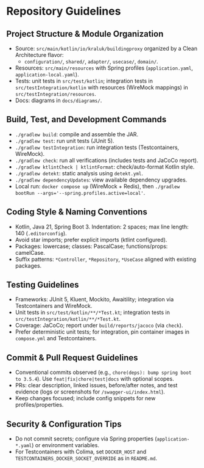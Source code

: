 # Repository Guidelines

## Project Structure & Module Organization
- Source: `src/main/kotlin/io/kraluk/buildingproxy` organized by a Clean Architecture flavor:
  - `configuration/`, `shared/`, `adapter/`, `usecase/`, `domain/`.
- Resources: `src/main/resources` with Spring profiles (`application.yaml`, `application-local.yaml`).
- Tests: unit tests in `src/test/kotlin`; integration tests in `src/testIntegration/kotlin` with resources (WireMock mappings) in `src/testIntegration/resources`.
- Docs: diagrams in `docs/diagrams/`.

## Build, Test, and Development Commands
- `./gradlew build`: compile and assemble the JAR.
- `./gradlew test`: run unit tests (JUnit 5).
- `./gradlew testIntegration`: run integration tests (Testcontainers, WireMock).
- `./gradlew check`: run all verifications (includes tests and JaCoCo report).
- `./gradlew ktlintCheck | ktlintFormat`: check/auto-format Kotlin style.
- `./gradlew detekt`: static analysis using `detekt.yml`.
- `./gradlew dependencyUpdates`: view available dependency upgrades.
- Local run: `docker compose up` (WireMock + Redis), then `./gradlew bootRun --args='--spring.profiles.active=local'`.

## Coding Style & Naming Conventions
- Kotlin, Java 21, Spring Boot 3. Indentation: 2 spaces; max line length: 140 (`.editorconfig`).
- Avoid star imports; prefer explicit imports (ktlint configured).
- Packages: lowercase; classes: PascalCase; functions/props: camelCase.
- Suffix patterns: `*Controller`, `*Repository`, `*UseCase` aligned with existing packages.

## Testing Guidelines
- Frameworks: JUnit 5, Kluent, Mockito, Awaitility; integration via Testcontainers and WireMock.
- Unit tests in `src/test/kotlin/**/*Test.kt`; integration tests in `src/testIntegration/kotlin/**/*Test.kt`.
- Coverage: JaCoCo; report under `build/reports/jacoco` (via `check`).
- Prefer deterministic unit tests; for integration, pin container images in `compose.yml` and Testcontainers.

## Commit & Pull Request Guidelines
- Conventional commits observed (e.g., `chore(deps): bump spring boot to 3.5.4`). Use `feat|fix|chore|test|docs` with optional scopes.
- PRs: clear description, linked issues, before/after notes, and test evidence (logs or screenshots for `/swagger-ui/index.html`).
- Keep changes focused; include config snippets for new profiles/properties.

## Security & Configuration Tips
- Do not commit secrets; configure via Spring properties (`application-*.yaml`) or environment variables.
- For Testcontainers with Colima, set `DOCKER_HOST` and `TESTCONTAINERS_DOCKER_SOCKET_OVERRIDE` as in `README.md`.

